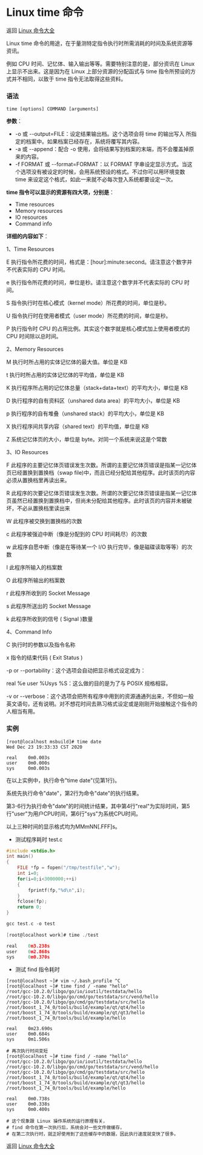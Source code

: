 # Linux time 命令

返回 [Linux 命令大全](https://ahuang007.github.com/Linux-Command)

Linux time 命令的用途，在于量测特定指令执行时所需消耗的时间及系统资源等资讯。

例如 CPU 时间、记忆体、输入输出等等。需要特别注意的是，部分资讯在 Linux 上显示不出来。这是因为在 Linux 上部分资源的分配函式与 time 指令所预设的方式并不相同，以致于 time 指令无法取得这些资料。

### 语法

```
time [options] COMMAND [arguments]
```

**参数**：

- -o 或 --output=FILE：设定结果输出档。这个选项会将 time 的输出写入 所指定的档案中。如果档案已经存在，系统将覆写其内容。
- -a 或 --append：配合 -o 使用，会将结果写到档案的末端，而不会覆盖掉原来的内容。
- -f FORMAT 或 --format=FORMAT：以 FORMAT 字串设定显示方式。当这个选项没有被设定的时候，会用系统预设的格式。不过你可以用环境变数 time 来设定这个格式，如此一来就不必每次登入系统都要设定一次。

**time 指令可以显示的资源有四大项，分别是**：

- Time resources
- Memory resources
- IO resources
- Command info

**详细的内容如下**：

1、Time Resources

E 执行指令所花费的时间，格式是：[hour]:minute:second。请注意这个数字并不代表实际的 CPU 时间。

e 执行指令所花费的时间，单位是秒。请注意这个数字并不代表实际的 CPU 时间。

S 指令执行时在核心模式（kernel mode）所花费的时间，单位是秒。

U 指令执行时在使用者模式（user mode）所花费的时间，单位是秒。

P 执行指令时 CPU 的占用比例。其实这个数字就是核心模式加上使用者模式的 CPU 时间除以总时间。

2、Memory Resources

M 执行时所占用的实体记忆体的最大值。单位是 KB

t 执行时所占用的实体记忆体的平均值，单位是 KB

K 执行程序所占用的记忆体总量（stack+data+text）的平均大小，单位是 KB

D 执行程序的自有资料区（unshared data area）的平均大小，单位是 KB

p 执行程序的自有堆叠（unshared stack）的平均大小，单位是 KB

X 执行程序间共享内容（shared text）的平均值，单位是 KB

Z 系统记忆体页的大小，单位是 byte。对同一个系统来说这是个常数

3、IO Resources

F 此程序的主要记忆体页错误发生次数。所谓的主要记忆体页错误是指某一记忆体页已经置换到置换档（swap file)中，而且已经分配给其他程序。此时该页的内容必须从置换档里再读出来。

R 此程序的次要记忆体页错误发生次数。所谓的次要记忆体页错误是指某一记忆体页虽然已经置换到置换档中，但尚未分配给其他程序。此时该页的内容并未被破坏，不必从置换档里读出来

W 此程序被交换到置换档的次数

c 此程序被强迫中断（像是分配到的 CPU 时间耗尽）的次数

w 此程序自愿中断（像是在等待某一个 I/O 执行完毕，像是磁碟读取等等）的次数

I 此程序所输入的档案数

O 此程序所输出的档案数

r 此程序所收到的 Socket Message

s 此程序所送出的 Socket Message

k 此程序所收到的信号 ( Signal )数量

4、Command Info

C 执行时的参数以及指令名称

x 指令的结束代码 ( Exit Status )

-p or --portability：这个选项会自动把显示格式设定成为：

real %e user %Usys %S：这么做的目的是为了与 POSIX 规格相容。

-v or --verbose：这个选项会把所有程序中用到的资源通通列出来，不但如一般英文语句，还有说明。对不想花时间去熟习格式设定或是刚刚开始接触这个指令的人相当有用。

### 实例

```
[root@localhost msbuild]# time date
Wed Dec 23 19:33:33 CST 2020

real	0m0.003s
user	0m0.000s
sys	    0m0.003s
```

在以上实例中，执行命令"time date"(见第1行)。

系统先执行命令"date"，第2行为命令"date"的执行结果。

第3-6行为执行命令"date"的时间统计结果，其中第4行"real"为实际时间，第5行"user"为用户CPU时间，第6行"sys"为系统CPU时间。

以上三种时间的显示格式均为MMmNN[.FFF]s。

* 测试程序耗时 test.c

```c
#include <stdio.h>
int main()
{
    FILE *fp = fopen("/tmp/testfile","w");
    int i=0;
    for(i=0;i<3000000;++i)
    {
    	fprintf(fp,"%d\n",i);
    }
    fclose(fp);
    return 0;
}

gcc test.c -o test
    
[root@localhost work]# time ./test

real	0m3.238s
user	0m2.868s
sys	    0m0.370s
```

* 测试 find 指令耗时
```
[root@localhost ~]# vim ~/.bash_profile ^C
[root@localhost ~]# time find / -name "hello"
/root/gcc-10.2.0/libgo/go/io/ioutil/testdata/hello
/root/gcc-10.2.0/libgo/go/cmd/go/testdata/src/vend/hello
/root/gcc-10.2.0/libgo/go/cmd/go/testdata/src/hello
/root/boost_1_74_0/tools/build/example/qt/qt4/hello
/root/boost_1_74_0/tools/build/example/qt/qt3/hello
/root/boost_1_74_0/tools/build/example/hello

real	0m23.690s
user	0m0.684s
sys	    0m1.506s

# 再次执行时间变短
[root@localhost ~]# time find / -name "hello"
/root/gcc-10.2.0/libgo/go/io/ioutil/testdata/hello
/root/gcc-10.2.0/libgo/go/cmd/go/testdata/src/vend/hello
/root/gcc-10.2.0/libgo/go/cmd/go/testdata/src/hello
/root/boost_1_74_0/tools/build/example/qt/qt4/hello
/root/boost_1_74_0/tools/build/example/qt/qt3/hello
/root/boost_1_74_0/tools/build/example/hello

real	0m0.738s
user	0m0.338s
sys	    0m0.400s

# 这个现象跟 Linux 操作系统的运行原理有关，
# find 命令在第一次执行后，系统会对一些文件做缓存，
# 在第二次执行时，就正好使用到了这些缓存中的数据，因此执行速度就变快了很多。
```

返回 [Linux 命令大全](https://ahuang007.github.com/Linux-Command)